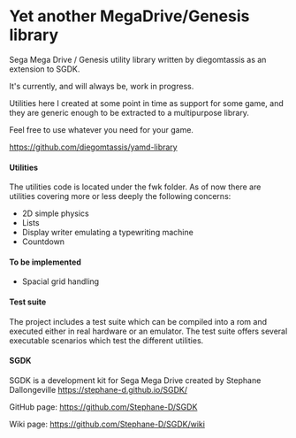 # Yet another MegaDrive/Genesis library


Sega Mega Drive / Genesis utility library written by diegomtassis as an extension to SGDK.

It's currently, and will always be, work in progress.

Utilities here I created at some point in time as support for some game, and they are generic enough to be extracted to a multipurpose library.

Feel free to use whatever you need for your game.

https://github.com/diegomtassis/yamd-library


#### Utilities

The utilities code is located under the fwk folder.
As of now there are utilities covering more or less deeply the following concerns:
* 2D simple physics
* Lists
* Display writer emulating a typewriting machine
* Countdown


#### To be implemented
* Spacial grid handling


#### Test suite

The project includes a test suite which can be compiled into a rom and executed either in real hardware or an emulator. The test suite offers several executable scenarios which test the different utilities.  


#### SGDK

SGDK is a development kit for Sega Mega Drive created by Stephane Dallongeville
https://stephane-d.github.io/SGDK/

GitHub page: https://github.com/Stephane-D/SGDK

Wiki page: https://github.com/Stephane-D/SGDK/wiki

